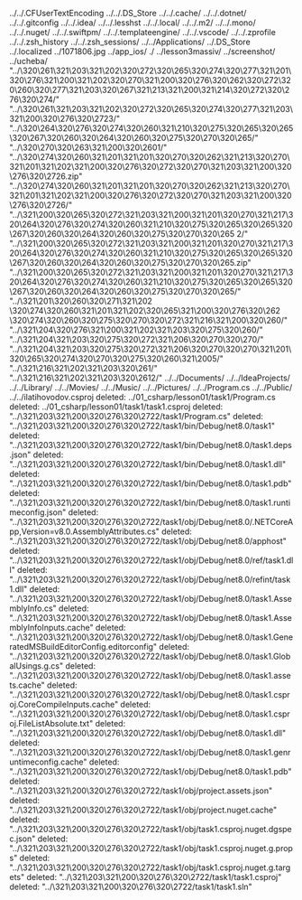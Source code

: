 ../../.CFUserTextEncoding
        ../../.DS_Store
        ../../.cache/
        ../../.dotnet/
        ../../.gitconfig
        ../../.idea/
        ../../.lesshst
        ../../.local/
        ../../.m2/
        ../../.mono/
        ../../.nuget/
        ../../.swiftpm/
        ../../.templateengine/
        ../../.vscode/
        ../../.zprofile
        ../../.zsh_history
        ../../.zsh_sessions/
        ../../Applications/
        ../.DS_Store
        ../.localized
        ../1071806.jpg
        ../app_ios/
        ./
        ../lesson3massiv/
        ../screenshot/
        ../ucheba/
        "../\320\261\321\203\321\202\320\272\320\265\320\274\320\277\321\201\320\276\321\200\321\202\320\270\321\200\320\276\320\262\320\272\320\260\320\277\321\203\320\267\321\213\321\200\321\214\320\272\320\276\320\274/"
        "../\320\261\321\203\321\202\320\272\320\265\320\274\320\277\321\203\321\200\320\276\320\2723/"
        "../\320\264\320\276\320\274\320\260\321\210\320\275\320\265\320\265 \320\267\320\260\320\264\320\260\320\275\320\270\320\265/"
        "../\320\270\320\263\321\200\320\2601/"
        "../\320\274\320\260\321\201\321\201\320\270\320\262\321\213\320\270\321\201\321\202\321\200\320\276\320\272\320\270\321\203\321\200\320\276\320\2726.zip"
        "../\320\274\320\260\321\201\321\201\320\270\320\262\321\213\320\270\321\201\321\202\321\200\320\276\320\272\320\270\321\203\321\200\320\276\320\2726/"
        "../\321\200\320\265\320\272\321\203\321\200\321\201\320\270\321\217\320\264\320\276\320\274\320\260\321\210\320\275\320\265\320\265\320\267\320\260\320\264\320\260\320\275\320\270\320\265 2/"
        "../\321\200\320\265\320\272\321\203\321\200\321\201\320\270\321\217\320\264\320\276\320\274\320\260\321\210\320\275\320\265\320\265\320\267\320\260\320\264\320\260\320\275\320\270\320\265.zip"
        "../\321\200\320\265\320\272\321\203\321\200\321\201\320\270\321\217\320\264\320\276\320\274\320\260\321\210\320\275\320\265\320\265\320\267\320\260\320\264\320\260\320\275\320\270\320\265/"
        "../\321\201\320\260\320\271\321\202 \320\274\320\260\321\201\321\202\320\265\321\200\320\276\320\262 \320\274\320\260\320\275\320\270\320\272\321\216\321\200\320\260/"
        "../\321\204\320\276\321\200\321\202\321\203\320\275\320\260/"
        "../\321\204\321\203\320\275\320\272\321\206\320\270\320\270/"
        "../\321\204\321\203\320\275\320\272\321\206\320\270\320\270\321\201\320\265\320\274\320\270\320\275\320\260\321\2005/"
        "../\321\216\321\202\321\203\320\261/"
        "../\321\216\321\202\321\203\320\2612/"
        ../../Documents/
        ../../IdeaProjects/
        ../../Library/
        ../../Movies/
        ../../Music/
        ../../Pictures/
        ../../Program.cs
        ../../Public/
        ../../ilatihovodov.csproj deleted:    ../01_csharp/lesson01/task1/Program.cs
        deleted:    ../01_csharp/lesson01/task1/task1.csproj
        deleted:    "../\321\203\321\200\320\276\320\2722/task1/Program.cs"
        deleted:    "../\321\203\321\200\320\276\320\2722/task1/bin/Debug/net8.0/task1"
        deleted:    "../\321\203\321\200\320\276\320\2722/task1/bin/Debug/net8.0/task1.deps.json"
        deleted:    "../\321\203\321\200\320\276\320\2722/task1/bin/Debug/net8.0/task1.dll"
        deleted:    "../\321\203\321\200\320\276\320\2722/task1/bin/Debug/net8.0/task1.pdb"
        deleted:    "../\321\203\321\200\320\276\320\2722/task1/bin/Debug/net8.0/task1.runtimeconfig.json"
        deleted:    "../\321\203\321\200\320\276\320\2722/task1/obj/Debug/net8.0/.NETCoreApp,Version=v8.0.AssemblyAttributes.cs"
        deleted:    "../\321\203\321\200\320\276\320\2722/task1/obj/Debug/net8.0/apphost"
        deleted:    "../\321\203\321\200\320\276\320\2722/task1/obj/Debug/net8.0/ref/task1.dll"
        deleted:    "../\321\203\321\200\320\276\320\2722/task1/obj/Debug/net8.0/refint/task1.dll"
        deleted:    "../\321\203\321\200\320\276\320\2722/task1/obj/Debug/net8.0/task1.AssemblyInfo.cs"
        deleted:    "../\321\203\321\200\320\276\320\2722/task1/obj/Debug/net8.0/task1.AssemblyInfoInputs.cache"
        deleted:    "../\321\203\321\200\320\276\320\2722/task1/obj/Debug/net8.0/task1.GeneratedMSBuildEditorConfig.editorconfig"
        deleted:    "../\321\203\321\200\320\276\320\2722/task1/obj/Debug/net8.0/task1.GlobalUsings.g.cs"
        deleted:    "../\321\203\321\200\320\276\320\2722/task1/obj/Debug/net8.0/task1.assets.cache"
        deleted:    "../\321\203\321\200\320\276\320\2722/task1/obj/Debug/net8.0/task1.csproj.CoreCompileInputs.cache"
        deleted:    "../\321\203\321\200\320\276\320\2722/task1/obj/Debug/net8.0/task1.csproj.FileListAbsolute.txt"
        deleted:    "../\321\203\321\200\320\276\320\2722/task1/obj/Debug/net8.0/task1.dll"
        deleted:    "../\321\203\321\200\320\276\320\2722/task1/obj/Debug/net8.0/task1.genruntimeconfig.cache"
        deleted:    "../\321\203\321\200\320\276\320\2722/task1/obj/Debug/net8.0/task1.pdb"
        deleted:    "../\321\203\321\200\320\276\320\2722/task1/obj/project.assets.json"
        deleted:    "../\321\203\321\200\320\276\320\2722/task1/obj/project.nuget.cache"
        deleted:    "../\321\203\321\200\320\276\320\2722/task1/obj/task1.csproj.nuget.dgspec.json"
        deleted:    "../\321\203\321\200\320\276\320\2722/task1/obj/task1.csproj.nuget.g.props"
        deleted:    "../\321\203\321\200\320\276\320\2722/task1/obj/task1.csproj.nuget.g.targets"
        deleted:    "../\321\203\321\200\320\276\320\2722/task1/task1.csproj"
        deleted:    "../\321\203\321\200\320\276\320\2722/task1/task1.sln"
        
